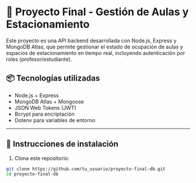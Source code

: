 # 🏫 Proyecto Final - Gestión de Aulas y Estacionamiento

Este proyecto es una API backend desarrollada con Node.js, Express y MongoDB Atlas, que permite gestionar el estado de ocupación de aulas y espacios de estacionamiento en tiempo real, incluyendo autenticación por roles (profesor/estudiante).

## 📦 Tecnologías utilizadas

- Node.js + Express
- MongoDB Atlas + Mongoose
- JSON Web Tokens (JWT)
- Bcrypt para encriptación
- Dotenv para variables de entorno

---

## 🚀 Instrucciones de instalación

1. Clona este repositorio:
```bash
git clone https://github.com/tu_usuario/proyecto-final-db.git
cd proyecto-final-db
